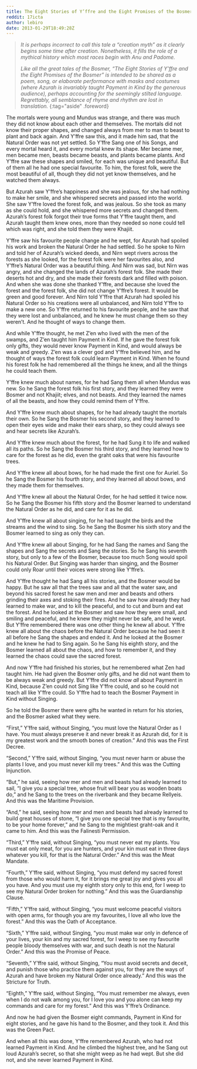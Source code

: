 ```yaml
---
title: The Eight Stories of Y’ffre and the Eight Promises of the Bosmer
reddit: 17icta
author: lebiro
date: 2013-01-29T18:49:28Z
---
```


> *It is perhaps incorrect to call this tale a “creation myth” as it clearly*
> *begins some time after creation. Nonetheless, it fills the role of a*
> *mythical history which most races begin with Anu and Padome.*
>
> *Like all the great tales of the Bosmer, “The Eight Stories of Y’ffre and the*
> *Eight Promises of the Bosmer” is intended to be shared as a poem, song, or*
> *elaborate performance with masks and costumes (where Azurah is invariably*
> *taught Payment in Kind by the generous audience), perhaps accounting for the*
> *seemingly stilted language. Regrettably, all semblance of rhyme and rhythm*
> *are lost in translation.*
{:tag="aside" .foreword}

The mortals were young and Mundus was strange, and there was much they did not
know about each other and themselves. The mortals did not know their proper
shapes, and changed always from mer to man to beast to plant and back again. And
Y’ffre saw this, and it made him sad, that the Natural Order was not yet
settled. So Y’ffre Sang one of his Songs, and every mortal heard it, and every
mortal knew its shape. Mer became mer, men became men, beasts became beasts, and
plants became plants. And Y’ffre saw these shapes and smiled, for each was
unique and beautiful. But of them all he had one special favourite. To him, the
forest folk, were the most beautiful of all, though they did not yet know
themselves, and he watched them always.

But Azurah saw Y’ffre’s happiness and she was jealous, for she had nothing to
make her smile, and she whispered secrets and passed into the world. She saw
Y’ffre loved the forest folk, and was jealous. So she took as many as she could
hold, and she whispered more secrets and changed them. Azurah’s forest folk
forgot their true forms that Y’ffre taught them, and Azurah taught them knew
ones, more than they needed so none could tell which was right, and she told
them they were Khajiit.

Y’ffre saw his favourite people change and he wept, for Azurah had spoiled his
work and broken the Natural Order he had settled. So he spoke to Nirn and told
her of Azurah’s wicked deeds, and Nirn wept rivers across the forests as she
looked, for the forest folk were her favourites also, and Y’ffre’s Natural Order
was a beautiful thing. And Nirn was sad, but Nirn was angry, and she changed the
lands of Azurah’s forest folk. She made their deserts hot and dry, and she made
their forests dark and filled with poison. And when she was done she thanked
Y’ffre, and because she loved the forest and the forest folk, she did not change
Y’ffre’s forest. It would be green and good forever. And Nirn told Y’ffre that
Azurah had spoiled his Natural Order so his creations were all unbalanced, and
Nirn told Y’ffre to make a new one. So Y’ffre returned to his favourite people,
and he saw that they were lost and unbalanced, and he knew he must change them
so they weren’t. And he thought of ways to change them.

And while Y’ffre thought, he met Z’en who lived with the men of the swamps, and
Z’en taught him Payment in Kind. If he gave the forest folk only gifts, they
would never know Payment in Kind, and would always be weak and greedy. Z’en was
a clever god and Y’ffre believed him, and he thought of ways the forest folk
could learn Payment in Kind. When he found his forest folk he had remembered all
the things he knew, and all the things he could teach them.

Y’ffre knew much about names, for he had Sang them all when Mundus was new. So
he Sang the forest folk his first story, and they learned they were Bosmer and
not Khajiit; elves, and not beasts. And they learned the names of all the
beasts, and how they could remind them of Y’ffre.

And Y’ffre knew much about shapes, for he had already taught the mortals their
own. So he Sang the Bosmer his second story, and they learned to open their eyes
wide and make their ears sharp, so they could always see and hear secrets like
Azurah’s.

And Y’ffre knew much about the forest, for he had Sung it to life and walked all
its paths. So he Sang the Bosmer his third story, and they learned how to care
for the forest as he did, even the graht oaks that were his favourite trees.

And Y’ffre knew all about bows, for he had made the first one for Auriel. So he
Sang the Bosmer his fourth story, and they learned all about bows, and they made
them for themselves.

And Y’ffre knew all about the Natural Order, for he had settled it twice now. So
he Sang the Bosmer his fifth story and the Bosmer learned to understand the
Natural Order as he did, and care for it as he did.

And Y’ffre knew all about singing, for he had taught the birds and the streams
and the wind to sing. So he Sang the Bosmer his sixth story and the Bosmer
learned to sing as only they can.

And Y’ffre knew all about Singing, for he had Sang the names and Sang the shapes
and Sang the secrets and Sang the stories. So he Sang his seventh story, but
only to a few of the Bosmer, because too much Song would spoil his Natural
Order. But Singing was harder than singing, and the Bosmer could only Roar until
their voices were strong like Y’ffre’s.

And Y’ffre thought he had Sang all his stories, and the Bosmer would be happy.
But he saw all that the trees saw and all that the water saw, and beyond his
sacred forest he saw men and mer and beasts and others grinding their axes and
stoking their fires. And he saw how already they had learned to make war, and to
kill the peaceful, and to cut and burn and eat the forest. And he looked at the
Bosmer and saw how they were small, and smiling and peaceful, and he knew they
might never be safe, and he wept. But Y’ffre remembered there was one other
thing he knew all about. Y’ffre knew all about the chaos before the Natural
Order because he had seen it all before he Sang the shapes and ended it. And he
looked at the Bosmer and he knew he had to Sing again. So he Sang his eighth
story, and the Bosmer learned all about the chaos, and how to remember it, and
they learned the chaos could save the sacred forest.

And now Y’ffre had finished his stories, but he remembered what Zen had taught
him. He had given the Bosmer only gifts, and he did not want them to be always
weak and greedy. But Y’ffre did not know *all* about Payment in Kind, because
Z’en could not Sing like Y’ffre could, and so he could not teach all like
Y’ffre could. So Y’ffre had to teach the Bosmer Payment in Kind without Singing.

So he told the Bosmer there were gifts he wanted in return for his stories, and
the Bosmer asked what they were.

“First,” Y’ffre said, without Singing, “you must love the Natural Order as I
have. You must always preserve it and never break it as Azurah did, for it is my
greatest work and the smooth bones of creation.” And this was the First Decree.

“Second,” Y’ffre said, without Singing, “you must never harm or abuse the plants
I love, and you must never kill my trees.” And this was the Cutting Injunction.

“But,” he said, seeing how mer and men and beasts had already learned to sail,
“I give you a special tree, whose fruit will bear you as wooden boats do,” and
he Sang to the trees on the riverbank and they became Rellyeis. And this was the
Maritime Provision.

“And,” he said, seeing how mer and men and beasts had already learned to build
great houses of stone, “I give you one special tree that is my favourite, to be
your home forever,” and he Sang to the mightiest graht-oak and it came to him.
And this was the Falinesti Permission.

“Third,” Y’ffre said, without Singing, “you must never eat my plants. You must
eat only meat, for you are hunters, and your kin must eat in three days whatever
you kill, for that is the Natural Order.” And this was the Meat Mandate.

“Fourth,” Y’ffre said, without Singing, “you must defend my sacred forest from
those who would harm it, for it brings me great joy and gives you all you have.
And you must use my eighth story only to this end, for I weep to see my Natural
Order broken for nothing.” And this was the Guardianship Clause.

“Fifth,” Y’ffre said, without Singing, “you must welcome peaceful visitors with
open arms, for though you are my favourites, I love all who love the forest.”
And this was the Oath of Acceptance.

“Sixth,” Y’ffre said, without Singing, “you must make war only in defence of
your lives, your kin and my sacred forest, for I weep to see my favourite people
bloody themselves with war, and such death is not the Natural Order.” And this
was the Promise of Peace.

“Seventh,” Y’ffre said, without Singing, “You must avoid secrets and deceit, and
punish those who practice them against you, for they are the ways of Azurah and
have broken my Natural Order once already.” And this was the Stricture for
Truth.

“Eighth,” Y’ffre said, without Singing, “You must remember me always, even when
I do not walk among you, for I love you and you alone can keep my commands and
care for my forest.” And this was Y’ffre’s Ordinance.

And now he had given the Bosmer eight commands, Payment in Kind for eight
stories, and he gave his hand to the Bosmer, and they took it. And this was the
Green Pact.

And when all this was done, Y’ffre remembered Azurah, who had not learned
Payment in Kind. And he climbed the highest tree, and he Sang out loud Azurah’s
secret, so that she might weep as he had wept. But she did not, and she never
learned Payment in Kind.
